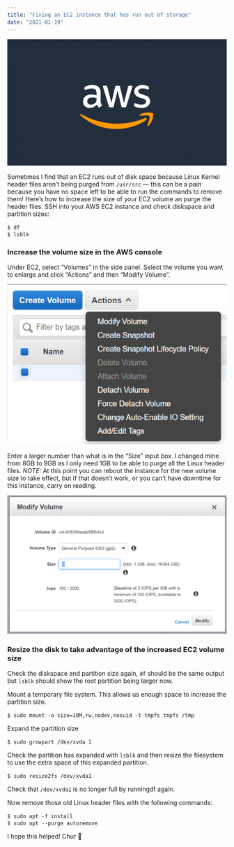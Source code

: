 ```yaml
---
title: "Fixing an EC2 instance that has run out of storage"
date: "2021-01-19"
---
```


![AWS](./9-aws.png)

Sometimes I find that an EC2 runs out of disk space because Linux Kernel header files aren’t being purged from `/usr/src` — this can be a pain because you have no space left to be able to run the commands to remove them!
Here’s how to increase the size of your EC2 volume an purge the header files.
SSH into your AWS EC2 instance and check diskspace and partition sizes:

```
$ df
$ lsblk
```

### Increase the volume size in the AWS console
Under EC2, select “Volumes” in the side panel. Select the volume you want to enlarge and click “Actions” and then “Modify Volume”.

![EC2 Volume](./9-volume.png)

Enter a larger number than what is in the “Size” input box. I changed mine from 8GB to 9GB as I only need 1GB to be able to purge all the Linux header files. *NOTE:* At this point you can reboot the instance for the new volume size to take effect, but if that doesn’t work, or you can’t have downtime for this instance, carry on reading.

![Modify EC2 Volume](./9-volume-modify.png)

### Resize the disk to take advantage of the increased EC2 volume size
Check the diskspace and partition size again, `df` should be the same output but `lsblk` should show the root partition being larger now.

Mount a temporary file system. This allows us enough space to increase the partition size.

```
$ sudo mount -o size=10M,rw,nodev,nosuid -t tmpfs tmpfs /tmp
```

Expand the partition size

```
$ sudo growpart /dev/xvda 1
```

Check the partition has expanded with `lsblk` and then resize the filesystem to use the extra space of this expanded partition.

```
$ sudo resize2fs /dev/xvda1
```

Check that `/dev/xvda1` is no longer full by runningdf again.

Now remove those old Linux header files with the following commands:

```
$ sudo apt -f install
$ sudo apt --purge autoremove
```

I hope this helped! Chur 🤙